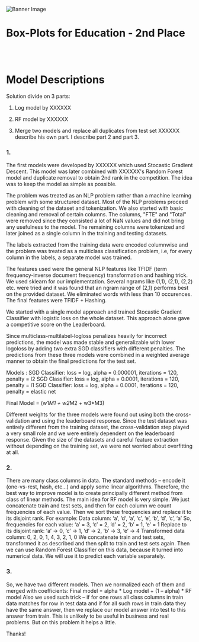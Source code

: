 ![Banner Image](https://s3.amazonaws.com/drivendata/comp_images/4.jpg)
# Box-Plots for Education - 2nd Place
<br><br>
# Model Descriptions

Solution divide on 3 parts:

1. Log model by XXXXXX

2. RF model by XXXXXX

3. Merge two models and replace all duplicates from test set
XXXXXX describe his own part. I describe part 2 and part 3.

### 1.
The first models were developed by XXXXXX which used Stocastic Gradient Descent. This model was later combined with XXXXXX's
Random Forest model and duplicate removal to obtain 2nd rank in the competition. The idea was to keep the model as simple as possible.

The problem was treated as an NLP problem rather than a machine learning problem with some structured dataset. Most of the NLP problems
proceed with cleaning of the dataset and tokenization. We also started with basic cleaning and removal of certain columns. The columns,
"FTE" and "Total" were removed since they consisted a lot of NaN values and did not bring any usefulness to the model. The remaining columns
were tokenized and later joined as a single column in the training and testing datasets.

The labels extracted from the training data were encoded columnwise and the problem was treated as a multiclass classification problem, i.e,
for every column in the labels, a separate model was trained.

The features used were the general NLP features like TFIDF (term frequency-inverse document frequency) transformation and hashing trick.
We used sklearn for our implementation. Several ngrams like (1,1), (2,1), (2,2) etc. were tried and it was found that an ngram range of
(2,1) performs best on the provided dataset. We eliminated words with less than 10 occurences. The final features were TFIDF + Hashing.

We started with a single model approach and trained Stocastic Gradient Classifier with logistic loss on the whole dataset.
This approach alone gave a competitive score on the Leaderboard.

Since multiclass-multilabel-logloss penalizes heavily for incorrect predictions, the model was made stable and generalizable with
lower logoloss by adding two extra SGD classifiers with different penalties. The predictions from these three models were combined in a
weighted average manner to obtain the final predictions for the test set.

Models :
	SGD Classifier: loss = log, alpha = 0.000001, iterations = 120, penalty = l2
	SGD Classifier: loss = log, alpha = 0.0001, iterations = 120, penalty = l1
	SGD Classifier: loss = log, alpha = 0.0001, iterations = 120, penalty = elastic net

Final Model = (w1*M1 + w2*M2 + w3*M3)

Different weights for the three models were found out using both the cross-validation and using the leaderboard response. Since the test dataset
was entirely different from the training dataset, the cross-validation step played a very small role and we were entirely dependent on the leaderboard
response. Given the size of the datasets and careful feature extraction without depending on the training set, we were not worried about overfitting at all.

### 2.
There are many class columns in data. The standard methods – encode it (one-vs-rest, hash, etc…) and apply some linear algorithms. Therefore, the best way to improve model is to create principally different method from class of linear methods.
The main idea for RF model is very simple. We just concatenate train and test sets, and then for each column we count frequencies of each value. Then we sort these frequencies and replace it to its disjoint rank. For example:
Data column: ‘a’, ‘d’, ‘a’, ‘c’, ‘e’, ‘b’, ‘d’, ‘c’, ‘a’
So, frequencies for each value:
‘a’ = 3, ‘c’ = 2, ‘d’ = 2, ‘b’ = 1, ‘e’ = 1
Replace to its disjoint rank:
‘a’ -> 0, ‘c’ -> 1, ‘d’ -> 2, ‘b’ -> 3, ‘e’ -> 4
Transformed data column: 0, 2, 0, 1, 4, 3, 2, 1, 0
We concatenate train and test sets, transformed it as described and then split to train and test sets again. Then we can use Random Forest Classifier on this data, because it turned into numerical data. We will use it to predict each variable separately.

### 3.
So, we have two different models. Then we normalized each of them and merged with coefficients:
Final model = alpha * Log model + (1 – alpha) * RF model
Also we used such trick – if for one rows all class columns in train data matches for row in test data and if for all such rows in train data they have the same answer, then we replace our model answer into test to this answer from train. This is unlikely to be useful in business and real problems. But on this problem it helps a little.

Thanks!
